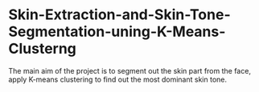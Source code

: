 # Skin-Extraction-and-Skin-Tone-Segmentation-uning-K-Means-Clusterng
The main aim of the project is to segment out the skin part from the face, apply K-means clustering to find out the most dominant skin tone.
